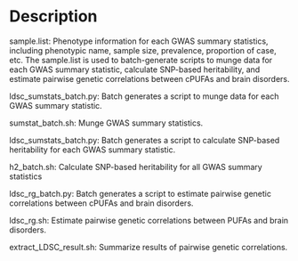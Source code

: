 # Description
sample.list: Phenotype information for each GWAS summary statistics, including phenotypic name, sample size, prevalence, proportion of case, etc. The sample.list is used to batch-generate scripts to munge data for each GWAS summary statistic, calculate SNP-based heritability, and estimate pairwise genetic correlations between cPUFAs and brain disorders.

ldsc_sumstats_batch.py: Batch generates a script to munge data for each GWAS summary statistic.

sumstat_batch.sh: Munge GWAS summary statistics.

ldsc_sumstats_batch.py: Batch generates a script to calculate SNP-based heritability for each GWAS summary statistic.

h2_batch.sh: Calculate SNP-based heritability for all GWAS summary statistics

ldsc_rg_batch.py: Batch generates a script to estimate pairwise genetic correlations between cPUFAs and brain disorders.

ldsc_rg.sh: Estimate pairwise genetic correlations between PUFAs and brain disorders.

extract_LDSC_result.sh: Summarize results of pairwise genetic correlations.
